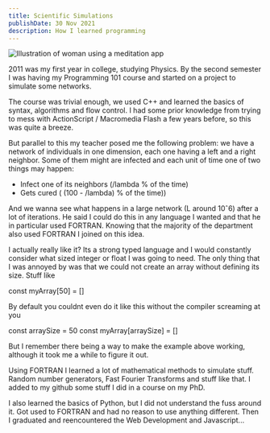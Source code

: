 ```yaml
---
title: Scientific Simulations
publishDate: 30 Nov 2021
description: How I learned programming
---
```


![Illustration of woman using a meditation app](/assets/blog/casual-life-3d-meditation-crystal.webp)

2011 was my first year in college, studying Physics. By the second semester I was having my Programming 101 course and started on a project to simulate some networks.

The course was trivial enough, we used C++ and learned the basics of syntax, algorithms and flow control. I had some prior knowledge from trying to mess with ActionScript / Macromedia Flash a few years before, so this was quite a breeze.

But parallel to this my teacher posed me the following problem: we have a network of individuals in one dimension, each one having a left and a right neighbor. Some of them might are infected and each unit of time one of two things may happen:

- Infect one of its neighbors (/lambda % of the time)
- Gets cured ( (100 - /lambda) % of the time))

And we wanna see what happens in a large network (L around 10ˆ6) after a lot of iterations. He said I could do this in any language I wanted and that he in particular used FORTRAN. Knowing that the majority of the department also used FORTRAN I joined on this idea.

I actually really like it? Its a strong typed language and I would constantly consider what sized integer or float I was going to need. The only thing that I was annoyed by was that we could not create an array without defining its size. Stuff like

const myArray[50] = []

By default you couldnt even do it like this without the compiler screaming at you

const arraySize = 50
const myArray[arraySize] = []

But I remember there being a way to make the example above working, although it took me a while to figure it out.

Using FORTRAN I learned a lot of mathematical methods to simulate stuff. Random number generators, Fast Fourier Transforms and stuff like that. I added to my github some stuff I did in a course on my PhD.

I also learned the basics of Python, but I did not understand the fuss around it. Got used to FORTRAN and had no reason to use anything different. Then I graduated and reencountered the Web Development and Javascript...
